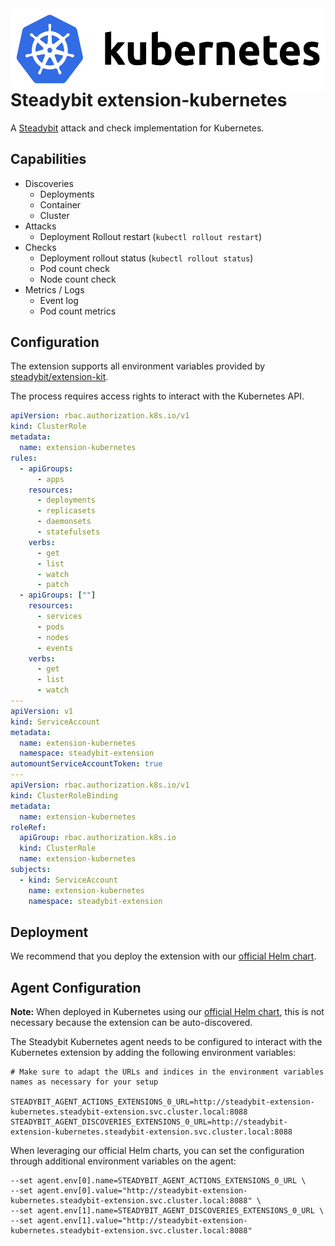 <img src="./logo.png" height="130" align="right" alt="Kubernetes logo depicting a helm next to text 'Kubernetes'">

# Steadybit extension-kubernetes

A [Steadybit](https://www.steadybit.com/) attack and check implementation for Kubernetes.

## Capabilities

- Discoveries
  - Deployments
  - Container
  - Cluster
- Attacks
  - Deployment Rollout restart (`kubectl rollout restart`)
- Checks
  - Deployment rollout status (`kubectl rollout status`)  
  - Pod count check
  - Node count check
- Metrics / Logs
  - Event log
  - Pod count metrics

## Configuration

The extension supports all environment variables provided by [steadybit/extension-kit](https://github.com/steadybit/extension-kit#environment-variables).

The process requires access rights to interact with the Kubernetes API.

```yaml
apiVersion: rbac.authorization.k8s.io/v1
kind: ClusterRole
metadata:
  name: extension-kubernetes
rules:
  - apiGroups:
      - apps
    resources:
      - deployments
      - replicasets
      - daemonsets
      - statefulsets
    verbs:
      - get
      - list
      - watch
      - patch
  - apiGroups: [""]
    resources:
      - services
      - pods
      - nodes
      - events
    verbs:
      - get
      - list
      - watch
---
apiVersion: v1
kind: ServiceAccount
metadata:
  name: extension-kubernetes
  namespace: steadybit-extension
automountServiceAccountToken: true
---
apiVersion: rbac.authorization.k8s.io/v1
kind: ClusterRoleBinding
metadata:
  name: extension-kubernetes
roleRef:
  apiGroup: rbac.authorization.k8s.io
  kind: ClusterRole
  name: extension-kubernetes
subjects:
  - kind: ServiceAccount
    name: extension-kubernetes
    namespace: steadybit-extension
```

## Deployment

We recommend that you deploy the extension with our [official Helm chart](https://github.com/steadybit/extension-kubernetes/tree/main/charts/steadybit-extension-kubernetes).

## Agent Configuration

**Note:** When deployed in Kubernetes using our [official Helm chart](https://github.com/steadybit/extension-kubernetes/tree/main/charts/steadybit-extension-kubernetes), this is not necessary because the extension can be auto-discovered.

The Steadybit Kubernetes agent needs to be configured to interact with the Kubernetes extension by adding the following environment variables:

```shell
# Make sure to adapt the URLs and indices in the environment variables names as necessary for your setup

STEADYBIT_AGENT_ACTIONS_EXTENSIONS_0_URL=http://steadybit-extension-kubernetes.steadybit-extension.svc.cluster.local:8088
STEADYBIT_AGENT_DISCOVERIES_EXTENSIONS_0_URL=http://steadybit-extension-kubernetes.steadybit-extension.svc.cluster.local:8088
```

When leveraging our official Helm charts, you can set the configuration through additional environment variables on the agent:

```
--set agent.env[0].name=STEADYBIT_AGENT_ACTIONS_EXTENSIONS_0_URL \
--set agent.env[0].value="http://steadybit-extension-kubernetes.steadybit-extension.svc.cluster.local:8088" \
--set agent.env[1].name=STEADYBIT_AGENT_DISCOVERIES_EXTENSIONS_0_URL \
--set agent.env[1].value="http://steadybit-extension-kubernetes.steadybit-extension.svc.cluster.local:8088"
```
